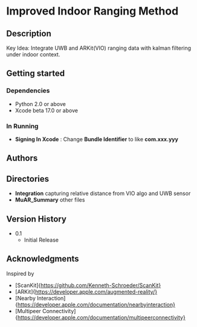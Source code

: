 # Improved Indoor Ranging Method
 
## Description
Key Idea: Integrate UWB and ARKit(VIO) ranging data with kalman filtering under indoor context.

## Getting started

### Dependencies
* Python 2.0 or above
* Xcode beta 17.0 or above

### In Running
* __Signing In Xcode__ : Change __Bundle Identifier__ to like __com.xxx.yyy__

## Authors

## Directories

* __Integration__ capturing relative distance from VIO algo and UWB sensor
* __MuAR_Summary__ other files

## Version History
* 0.1
    * Initial Release
 
## Acknowledgments
Inspired by
* [ScanKit]{https://github.com/Kenneth-Schroeder/ScanKit}
* [ARKit]{https://developer.apple.com/augmented-reality/}
* [Nearby Interaction]{https://developer.apple.com/documentation/nearbyinteraction}
* [Multipeer Connectivity]{https://developer.apple.com/documentation/multipeerconnectivity}
